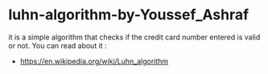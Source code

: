 # luhn-algorithm-by-Youssef_Ashraf
it is a simple algorithm that checks if the credit card number entered is valid or not.
You can read about it :
* https://en.wikipedia.org/wiki/Luhn_algorithm
